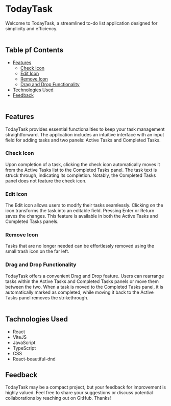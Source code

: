 # TodayTask

Welcome to TodayTask, a streamlined to-do list application designed for simplicity and efficiency.
<br><br>

## Table pf Contents

- [Features](#features)
  - [Check Icon](#check-icon)
  - [Edit Icon](#edit-icon)
  - [Remove Icon](#remove-icon)
  - [Drag and Drop Functionality](#drag-and-drop)
- [Technologies Used](#technologies-used)
- [Feedback](#comment)
  <br><br>

## Features <a name='features'></a>

TodayTask provides essential functionalities to keep your task management straightforward. The application includes an intuitive interface with an input field for adding tasks and two panels: Active Tasks and Completed Tasks.

### Check Icon <a name='check-icon'></a>

Upon completion of a task, clicking the check icon automatically moves it from the Active Tasks list to the Completed Tasks panel. The task text is struck through, indicating its completion. Notably, the Completed Tasks panel does not feature the check icon.

### Edit Icon <a name='edit-icon'></a>

The Edit icon allows users to modify their tasks seamlessly. Clicking on the icon transforms the task into an editable field. Pressing Enter or Return saves the changes. This feature is available in both the Active Tasks and Completed Tasks panels.

### Remove Icon <a name='remove-icon'></a>

Tasks that are no longer needed can be effortlessly removed using the small trash icon on the far left.

### Drag and Drop Functionality <a name='drag-and-drop'></a>

TodayTask offers a convenient Drag and Drop feature. Users can rearrange tasks within the Active Tasks and Completed Tasks panels or move them between the two. When a task is moved to the Completed Tasks panel, it is automatically marked as completed, while moving it back to the Active Tasks panel removes the strikethrough.
<br><br>

## Tachnologies Used <a name='technologies-used'></a>

- React
- ViteJS
- JavaScript
- TypeScript
- CSS
- React-beautiful-dnd

## Feedback <a name='comment'></a>

TodayTask may be a compact project, but your feedback for improvement is highly valued. Feel free to share your suggestions or discuss potential collaborations by reaching out on GitHub. Thanks!
